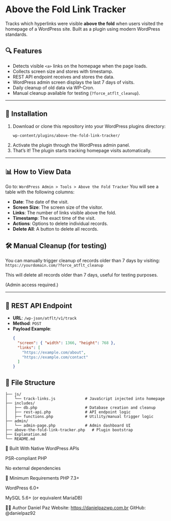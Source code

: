 # Above the Fold Link Tracker

Tracks which hyperlinks were visible **above the fold** when users visited the homepage of a WordPress site. Built as a plugin using modern WordPress standards.

## 🔍 Features

- Detects visible `<a>` links on the homepage when the page loads.
- Collects screen size and stores with timestamp.
- REST API endpoint receives and stores the data.
- WordPress admin screen displays the last 7 days of visits.
- Daily cleanup of old data via WP-Cron.
- Manual cleanup available for testing (`?force_atflt_cleanup`).

---

## 🚀 Installation

1. Download or clone this repository into your WordPress plugins directory:
    ```
    wp-content/plugins/above-the-fold-link-tracker/
    ```
2. Activate the plugin through the WordPress admin panel.
3. That’s it! The plugin starts tracking homepage visits automatically.

---

## 📊 How to View Data

Go to: ```WordPress Admin > Tools > Above the Fold Tracker```
You will see a table with the following columns:

- **Date**: The date of the visit.
- **Screen Size**: The screen size of the visitor.
- **Links**: The number of links visible above the fold.
- **Timestamp**: The exact time of the visit.
- **Actions**: Options to delete individual records.
- **Delete All**: A button to delete all records.

## 🛠️ Manual Cleanup (for testing)

You can manually trigger cleanup of records older than 7 days by visiting:
```https://yourdomain.com/?force_atflt_cleanup```

This will delete all records older than 7 days, useful for testing purposes.


(Admin access required.)

---

## 🧪 REST API Endpoint

- **URL**: `/wp-json/atflt/v1/track`
- **Method**: `POST`
- **Payload Example**:
  ```json
  {
    "screen": { "width": 1366, "height": 768 },
    "links": [
      "https://example.com/about",
      "https://example.com/contact"
    ]
  }
    ```

## 📂 File Structure

```above-the-fold-link-tracker/
├── js/
│   └── track-links.js             # JavaScript injected into homepage
├── includes/
│   ├── db.php                     # Database creation and cleanup
│   ├── rest-api.php               # API endpoint logic
│   ├── functions.php              # Utility/manual trigger logic
├── admin/
│   └── admin-page.php             # Admin dashboard UI
├── above-the-fold-link-tracker.php   # Plugin bootstrap
├── Explanation.md
└── README.md
```

🧠 Built With
Native WordPress APIs

PSR-compliant PHP

No external dependencies

📌 Minimum Requirements
PHP 7.3+

WordPress 6.0+

MySQL 5.6+ (or equivalent MariaDB)

🧑‍💻 Author
Daniel Paz
Website: https://danielpazwp.com.br
GitHub: @danielpaz92